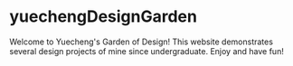 # yuechengDesignGarden
Welcome to Yuecheng's Garden of Design! 
This website demonstrates several design projects of mine since undergraduate.
Enjoy and have fun!
